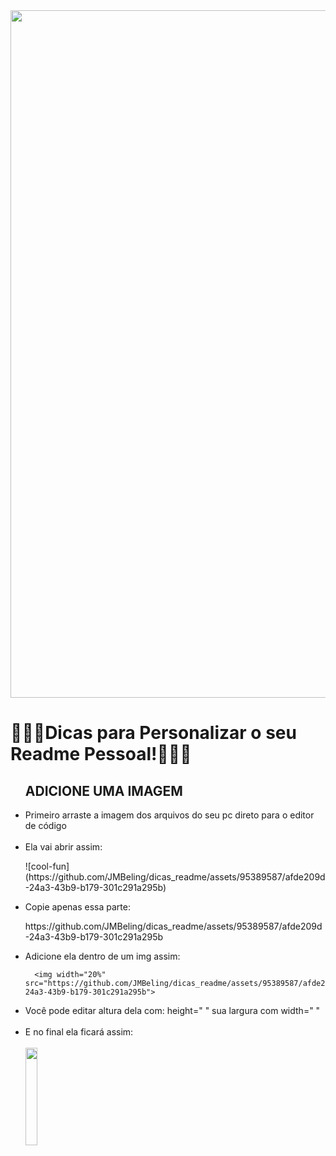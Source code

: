 <img width="1100" src="https://github.com/JMBeling/dicas_readme/assets/95389587/c66eabbd-97b2-406b-bd89-e90445e99150">
<h1>🔆🔆🔆Dicas para Personalizar o seu Readme Pessoal!🔆🔆🔆</h1>
<ul>
  <h2>ADICIONE UMA IMAGEM</h2>
  <li>Primeiro arraste a imagem dos arquivos do seu pc direto para o editor de código</li>
  <br>
  <li>Ela vai abrir assim:</li>
  <p>![cool-fun](https://github.com/JMBeling/dicas_readme/assets/95389587/afde209d-24a3-43b9-b179-301c291a295b)</p>
  <li>Copie apenas essa parte:</li>
  <p>https://github.com/JMBeling/dicas_readme/assets/95389587/afde209d-24a3-43b9-b179-301c291a295b</p>
  <li>Adicione ela dentro de um img assim:</li>
  
      <img width="20%" src="https://github.com/JMBeling/dicas_readme/assets/95389587/afde209d-24a3-43b9-b179-301c291a295b">

  <li>Você pode editar altura dela com: height=" "  sua largura com width=" "</li>
  <br>
  <li>E no final ela ficará assim:</li>
  <br>
  <img width="20%" src="https://github.com/JMBeling/dicas_readme/assets/95389587/afde209d-24a3-43b9-b179-301c291a295b">
</ul>
